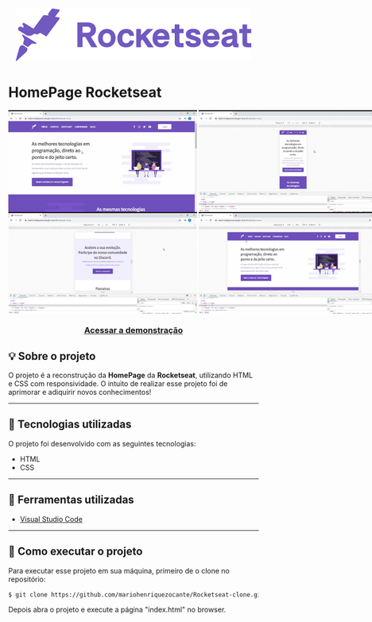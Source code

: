 <h1 align="center">
    <img src="./images/rocketseat_logo.png"/>
</h1>

# HomePage Rocketseat

<div style="display:flex">
<img src="gifs/overview.gif" width="380px">
<img src="gifs/responsive.gif" style="margin-left:3px"  width="380px">
</div>
<div style="display:flex">
<img src="gifs/expandindo.gif" width="380px">
<img src="gifs/diminuindo.gif" style="margin-left:3px" width="380px">
</div>

<h3 align="center">
    <a href="https://mariohenriquezocante.github.io/Rocketseat-clone/">Acessar a demonstração</a>
</h3>


## 💡 Sobre o projeto

O projeto é a reconstrução da **HomePage** da **Rocketseat**, utilizando HTML e CSS com responsividade. O intuito de realizar esse projeto foi de aprimorar e adiquirir novos conhecimentos!

---

## 🚀 Tecnologias utilizadas

O projeto foi desenvolvido com as seguintes tecnologias:

- HTML
- CSS

---

## 🔨 Ferramentas utilizadas

- [Visual Studio Code](https://code.visualstudio.com/download)

---

## 🏁 Como executar o projeto

Para executar esse projeto em sua máquina, primeiro de o clone no repositório:

```bash
$ git clone https://github.com/mariohenriquezocante/Rocketseat-clone.git
```
Depois abra o projeto e execute a página "index.html" no browser.
